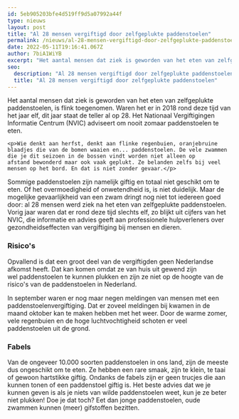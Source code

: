 ```yaml
---
id: 5eb905203bfe4d519ff9d5a07992a44f
type: nieuws
layout: post
title: "Al 28 mensen vergiftigd door zelfgeplukte paddenstoelen"
permalink: /nieuws/al-28-mensen-vergiftigd-door-zelfgeplukte-paddenstoelen/
date: 2022-05-11T19:16:41.067Z
author: 7biA1WiYB
excerpt: "Het aantal mensen dat ziek is geworden van het eten van zelfgeplukte paddenstoelen, is flink toegenomen. Waren het er in 2018 rond deze tijd van het jaar elf, dit jaar staat de teller al op 28. Het Nationaal Vergiftigingen Informatie Centrum (NVIC) adviseert om nooit zomaar paddenstoelen te eten.  "
seo:
  description: "Al 28 mensen vergiftigd door zelfgeplukte paddenstoelen"
  title: "Al 28 mensen vergiftigd door zelfgeplukte paddenstoelen"
---
```

Het aantal mensen dat ziek is geworden van het eten van zelfgeplukte paddenstoelen, is flink toegenomen. Waren het er in 2018 rond deze tijd van het jaar elf, dit jaar staat de teller al op 28. Het Nationaal Vergiftigingen Informatie Centrum (NVIC) adviseert om nooit zomaar paddenstoelen te eten.  

    <p>Wie denkt aan herfst, denkt aan flinke regenbuien, oranjebruine blaadjes die van de bomen waaien en... paddenstoelen. De vele zwammen die je dit seizoen in de bossen vindt worden niet alleen op afstand bewonderd maar ook vaak geplukt. Ze belanden zelfs bij veel mensen op het bord. En dat is niet zonder gevaar.</p>
<p>Sommige paddenstoelen zijn namelijk giftig en totaal niet geschikt om te eten. Of het overmoedigheid of onwetendheid is, is niet duidelijk. Maar de mogelijke gevaarlijkheid van een zwam dringt nog niet tot iedereen goed door: al 28 mensen werd ziek na het eten van zelfgeplukte paddenstoelen. Vorig jaar waren dat er rond deze tijd slechts elf, zo blijkt uit cijfers van het NVIC, die informatie en advies geeft aan professionele hulpverleners over gezondheidseffecten van vergiftiging bij mensen en dieren.</p>
<h3>Risico's</h3>
<p>Opvallend is dat een groot deel van de vergiftigden geen Nederlandse afkomst heeft. Dat kan komen omdat ze van huis uit gewend zijn wel paddenstoelen te kunnen plukken en zijn ze niet op de hoogte van de risico's van de paddenstoelen in Nederland.</p>
<p>In september waren er nog maar negen meldingen van mensen met een paddenstoelenvergiftiging. Dat er zoveel meldingen bij kwamen in de maand oktober kan te maken hebben met het weer. Door de warme zomer, vele regenbuien en de hoge luchtvochtigheid schoten er veel paddenstoelen uit de grond.</p>
<h3>Fabels</h3>
<p>Van de ongeveer 10.000 soorten paddenstoelen in ons land, zijn de meeste dus ongeschikt om te eten. Ze hebben een rare smaak, zijn te klein, te taai of gewoon hartstikke giftig. Ondanks de fabels zijn er geen trucjes die aan kunnen tonen of een paddenstoel giftig is. Het beste advies dat we je kunnen geven is als je niets van wilde paddenstoelen weet, kun je ze beter niet plukken! Doe je dat toch? Eet dan jonge paddenstoelen, oude zwammen kunnen (meer) gifstoffen bezitten.</p>  
